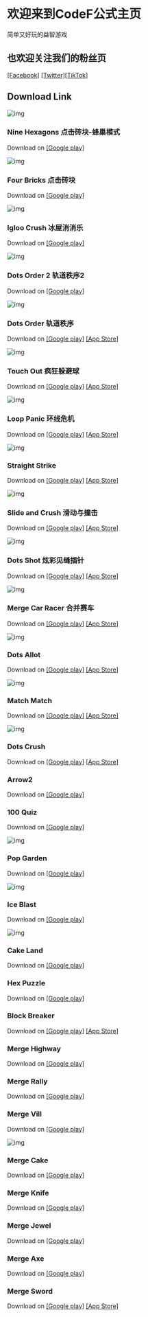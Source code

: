 # 欢迎来到CodeF公式主页

简单又好玩的益智游戏

## 也欢迎关注我们的粉丝页
[[Facebook]](https://www.facebook.com/codefgame) [[Twitter]](https://twitter.com/CodeFgame)[[TikTok]](https://tiktok.com/@pulunetwork)

## Download Link
![img](https://52codef.github.io/img/NineHexagons.png)
### Nine Hexagons 点击砖块-蜂巢模式	
Download on [[Google play]](https://play.google.com/store/apps/details?id=com.pulu.ninehexagons)

![img](https://52codef.github.io/img/FourBricks.png)
### Four Bricks 点击砖块	
Download on [[Google play]](https://play.google.com/store/apps/details?id=com.pulu.tapbrick)

![img](https://52codef.github.io/img/IglooCrush.png)
### Igloo Crush 冰屋消消乐
Download on [[Google play]](https://play.google.com/store/apps/details?id=com.pulunetwork.igloocrush)

![img](https://52codef.github.io/img/DotsOrder2.png)
### Dots Order 2 轨道秩序2	
Download on [[Google play]](https://play.google.com/store/apps/details?id=com.pulu.dotsorder2)

![img](https://52codef.github.io/img/DotsOrder.png)
### Dots Order 轨道秩序	
Download on [[Google play]](https://play.google.com/store/apps/details?id=com.pulu.dotsorder) [[App Store]](https://apps.apple.com/app/id1552614376)

![img](https://52codef.github.io/img/TouchOut.png)	
### Touch Out 疯狂躲避球	
Download on [[Google play]](https://play.google.com/store/apps/details?id=com.pulu.touchout) [[App Store]](https://apps.apple.com/app/id1552614558)

![img](https://52codef.github.io/img/LoopPanic.png)	
### Loop Panic 环线危机	
Download on [[Google play]](https://play.google.com/store/apps/details?id=com.codef.looppanic) [[App Store]](https://apps.apple.com/app/id1537915263)

![img](https://52codef.github.io/img/StraightStrike.png)	
### Straight Strike 	
Download on [[Google play]](https://play.google.com/store/apps/details?id=com.codef.straightstrike) [[App Store]](https://apps.apple.com/app/id1519599021)

![img](https://52codef.github.io/img/Slideandcrush.png)
### Slide and Crush 滑动与撞击
Download on [[Google play]](https://play.google.com/store/apps/details?id=com.codef.slideandcrush) [[App Store]](https://itunes.apple.com/app/id1509004463)

![img](https://52codef.github.io/img/dotsshot.png)
### Dots Shot 炫彩见缝插针
Download on [[Google play]](https://play.google.com/store/apps/details?id=com.codef.dotsshot)  [[App Store]](https://itunes.apple.com/app/id1507325626)

![img](https://52codef.github.io/img/mergecarracer.png)
### Merge Car Racer 合并赛车
Download on [[Google play]](https://play.google.com/store/apps/details?id=com.codef.mergecarracer) [[App Store]](https://itunes.apple.com/app/id1469533028)

![img](https://52codef.github.io/img/dotsallot.png)
### Dots Allot	
Download on [[Google play]](https://play.google.com/store/apps/details?id=com.codef.dotsallot) [[App Store]](https://itunes.apple.com/app/id1509391665)

![img](https://52codef.github.io/img/matchmatch.png)
### Match Match 
Download on [[Google play]](https://play.google.com/store/apps/details?id=com.codef.matchmatch)	 [[App Store]](https://itunes.apple.com/app/id1508953324)

![img](https://52codef.github.io/img/dotscrush.png)
### Dots Crush	
Download on [[Google play]](https://play.google.com/store/apps/details?id=com.codef.dotscrush) [[App Store]](https://itunes.apple.com/app/id1508963104)

### Arrow2	
Download on [[Google play]](https://play.google.com/store/apps/details?id=com.codef.arrow2)

### 100 Quiz	
Download on [[Google play]](https://play.google.com/store/apps/details?id=com.codef.hundredquiz)

![img](https://52codef.github.io/img/PopGarden.png)
### Pop Garden	
Download on [[Google play]](https://play.google.com/store/apps/details?id=com.codef.popgarden)

![img](https://52codef.github.io/img/IceBlast.png)
### Ice Blast
Download on [[Google play]](https://play.google.com/store/apps/details?id=com.codef.iceblast)

![img](https://52codef.github.io/img/CakeLand.png)
### Cake Land	
Download on [[Google play]](https://play.google.com/store/apps/details?id=com.codef.cakeland)

### Hex Puzzle	
Download on [[Google play]](https://play.google.com/store/apps/details?id=com.codef.hexpuzzle)

### Block Breaker	
Download on [[Google play]](https://play.google.com/store/apps/details?id=com.codef.blockbreaker) [[App Store]](https://apps.apple.com/app/id1512450314)

### Merge Highway	
Download on [[Google play]](https://play.google.com/store/apps/details?id=com.codef.goldenhighway)

### Merge Rally	
Download on [[Google play]](https://play.google.com/store/apps/details?id=com.codef.mergerally)

### Merge Vill	
Download on [[Google play]](https://play.google.com/store/apps/details?id=com.codef.mergevill)

![img](https://52codef.github.io/img/mergecake.png)
### Merge Cake	
Download on [[Google play]](https://play.google.com/store/apps/details?id=com.codef.mergecake)

### Merge Knife	
Download on [[Google play]](https://play.google.com/store/apps/details?id=com.codef.mergeknife)

### Merge Jewel	
Download on [[Google play]](https://play.google.com/store/apps/details?id=com.codef.mergegems)

### Merge Axe	
Download on [[Google play]](https://play.google.com/store/apps/details?id=com.codef.mergeaxe)

### Merge Sword	
Download on [[Google play]](https://play.google.com/store/apps/details?id=com.codef.mergesword)  [[App Store]](https://itunes.apple.com/app/id1470604942)
